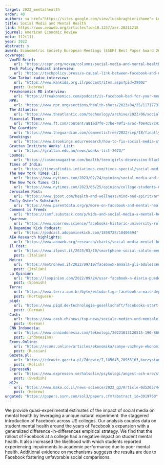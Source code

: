 ```yaml
---
target: 2022_mentalhealth
order: 40
authors: <a href="https://sites.google.com/view/lucabraghieri/home"> Luca Braghieri </a> and <a href="https://alexeymakarin.github.io/"> Alexey Makarin</a>
title: Social Media and Mental Health 
link: https://www.aeaweb.org/articles?id=10.1257/aer.20211218
journal: American Economic Review 
meta: 112(11)
year: 2022
abstract: y
award: Econometric Society European Meetings (ESEM) Best Paper Award 2022
coverage:  
  VoxEU Brief: 
    url: "https://cepr.org/voxeu/columns/social-media-and-mental-health"  
  Tech Policy Podcast interview: 
    url: "https://techpolicy.press/a-causal-link-between-facebook-and-mental-health/"
  Kan Tarbut radio interview:
    url: "https://www.kankids.org.il/podcast/item.aspx?pid=29002"
    post: (Hebrew)
  Freakonomics MD interview: 
    url: "https://freakonomics.com/podcast/is-facebook-bad-for-your-mental-health/"
  NPR:
    url: "https://www.npr.org/sections/health-shots/2023/04/25/1171773181/social-media-teens-mental-health"
  The Atlantic: 
    url: "https://www.theatlantic.com/technology/archive/2023/06/social-media-teen-mental-health-crisis-research-limitations/674371/?utm_source=substack&utm_medium=email"
  Financial Times:
    url: "https://www.ft.com/content/a81ad7f0-37be-49f1-a7ac-f0e4c57c4342" 
  The Guardian:
    url: "https://www.theguardian.com/commentisfree/2022/sep/18/finally-we-have-evidence-that-hell-is-other-people-on-social-media"
  Brookings:
    url: "https://www.brookings.edu/research/how-to-fix-social-media-start-with-independent-research/"
  Grattan Institute Wonks' List:
    url: "https://grattan.edu.au/news/wonks-list-2023/"
  Cosmos:
    url: "https://cosmosmagazine.com/health/teen-girls-depression-black-dog-report/"
  Times of India:
    url: "https://timesofindia.indiatimes.com/times-special/social-media-addiction-gives-you-anxiety-depression-us-study/articleshow/94386354.cms"
  The New York Times (1):
    url: "https://www.nytimes.com/2023/02/24/opinion/social-media-and-teen-depression.html" 
  The New York Times (2):
    url: "https://www.nytimes.com/2023/05/25/opinion/college-students-monks-mental-health-smart-phones.html"
  Jerusalem Post:
    url: "https://www.jpost.com/health-and-wellness/mind-and-spirit/article-717454"
  Emily Oster’s Substack:
    url: "https://www.parentdata.org/p/more-on-facebook-and-mental-health?s=r" 
  Comment is Freed:
    url: "https://samf.substack.com/p/kids-and-social-media-a-mental-health?r=72szy&utm_campaign=post&utm_medium=web"
  Sparrow:
    url: "https://www.sparrow.science/facebooks-historic-university-rollout-caused-a-rise-in-depression/"
  A Dopamine Kick Podcast:
    url: "https://podcast.adopaminekick.com/1898728/10406894"
  AEA Research highlights:
    url: "https://www.aeaweb.org/research/charts/social-media-mental-health-college"  
  Il Post: 
    url: "https://www.ilpost.it/2023/03/10/smartphone-social-salute-mentale/"
    post: (Italian)
  Metro: 
    url: "https://metronews.it/2022/09/19/facebook-ammala-gli-adolescenti/"
    post: (Italian)
  La Opinión:
    url: "https://laopinion.com/2022/09/24/usar-facebook-a-diario-puede-provocar-depresion-y-ansiedad-segun-especialistas-por-que/"
    post: (Spanish)
  Terra:    
    url: "https://www.terra.com.br/byte/estudo-liga-facebook-a-mais-depressao-e-ansiedade-em-jovens-dos-eua,90e4cf366877b92384acb372c2e34cc2k81bddwy.html"
    post: (Portuguese)
  piqd:
    url: "https://www.piqd.de/technologie-gesellschaft/facebooks-start-verursachte-mental-health-probleme-an-us-unis"
    post: (German)
  Cash: 
    url: "https://www.cash.ch/news/top-news/soziale-medien-und-mentale-gesundheit-557003"
    post: (German)
  CNN Indonesia:
    url: "https://www.cnnindonesia.com/teknologi/20221013120515-190-860021/3-cara-cegah-tak-kena-mental-akibat-omongan-netizen"
    post: (Indonesian)  
  Econs.Online:
    url: "https://econs.online/articles/ekonomika/samye-vazhnye-ekonomicheskie-issledovaniya-i-otkrytiya-2021-goda/"
    post: (Russian)
  Gazeta.pl:
    url: "https://zdrowie.gazeta.pl/Zdrowie/7,105645,28933163,korzystanie-z-facebooka-grozi-depresja-naukowcy-istnieje.html"
    post: (Polish)
  ExpresseN:
    url: "https://www.expressen.se/halsoliv/psykologi/angest-och-oro/studie-slar-fast-facebook-ligger-bakom-depressioner/"
    post: (Swedish)
  N12:
    url: "https://www.mako.co.il/news-science/2022_q3/Article-0d526574c0b3381027.htm"
    post: (Hebrew)
ungated: "https://papers.ssrn.com/sol3/papers.cfm?abstract_id=3919760"
---
```

We provide quasi-experimental estimates of the impact of social media on mental health by leveraging a unique natural experiment: the staggered introduction of Facebook across US colleges. Our analysis couples data on student mental health around the years of Facebook's expansion with a generalized difference-in-differences empirical strategy. We find that the rollout of Facebook at a college had a negative impact on student mental health. It also increased the likelihood with which students reported experiencing impairments to academic performance due to poor mental health. Additional evidence on mechanisms suggests the results are due to Facebook fostering unfavorable social comparisons.